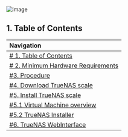 ![image](https://github.com/michaelthielemans/ProjectHosting/assets/119003253/6ce42726-73f1-466c-9075-a90863f076e0)

## 1. Table of Contents 

| Navigation |             
| :-------------------------------------------------  |
| [# 1. Table of Contents](#1-table-of-contents)             |
| [# 2. Minimum Hardware Requirements](#2-minimum-hardware-requirements)  |
| [#3. Procedure](#3-procedure)                     |
| [#4. Download TrueNAS scale](#4-download-truenas-scale)       |
| [#5. Install TrueNAS scale](#5-install-truenas-scale)         |
| [#5.1 Virtual Machine overview](#51-virtual-machine-overview)     |
| [#5.2 TrueNAS Installer](#52-truenas-installer)           |
| [#6. TrueNAS WebInterface](#6-truenas-webinterface)         |
